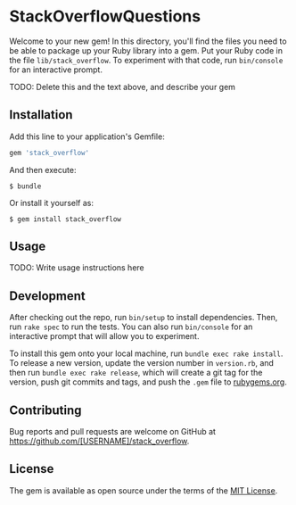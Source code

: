 # StackOverflowQuestions

Welcome to your new gem! In this directory, you'll find the files you need to be able to package up your Ruby library into a gem. Put your Ruby code in the file `lib/stack_overflow`. To experiment with that code, run `bin/console` for an interactive prompt.

TODO: Delete this and the text above, and describe your gem

## Installation

Add this line to your application's Gemfile:

```ruby
gem 'stack_overflow'
```

And then execute:

    $ bundle

Or install it yourself as:

    $ gem install stack_overflow

## Usage

TODO: Write usage instructions here

## Development

After checking out the repo, run `bin/setup` to install dependencies. Then, run `rake spec` to run the tests. You can also run `bin/console` for an interactive prompt that will allow you to experiment.

To install this gem onto your local machine, run `bundle exec rake install`. To release a new version, update the version number in `version.rb`, and then run `bundle exec rake release`, which will create a git tag for the version, push git commits and tags, and push the `.gem` file to [rubygems.org](https://rubygems.org).

## Contributing

Bug reports and pull requests are welcome on GitHub at https://github.com/[USERNAME]/stack_overflow.

## License

The gem is available as open source under the terms of the [MIT License](https://opensource.org/licenses/MIT).
